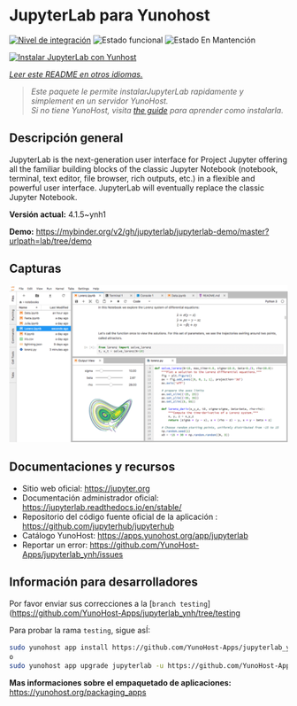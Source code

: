 <!--
Este archivo README esta generado automaticamente<https://github.com/YunoHost/apps/tree/master/tools/readme_generator>
No se debe editar a mano.
-->

# JupyterLab para Yunohost

[![Nivel de integración](https://dash.yunohost.org/integration/jupyterlab.svg)](https://dash.yunohost.org/appci/app/jupyterlab) ![Estado funcional](https://ci-apps.yunohost.org/ci/badges/jupyterlab.status.svg) ![Estado En Mantención](https://ci-apps.yunohost.org/ci/badges/jupyterlab.maintain.svg)

[![Instalar JupyterLab con Yunhost](https://install-app.yunohost.org/install-with-yunohost.svg)](https://install-app.yunohost.org/?app=jupyterlab)

*[Leer este README en otros idiomas.](./ALL_README.md)*

> *Este paquete le permite instalarJupyterLab rapidamente y simplement en un servidor YunoHost.*  
> *Si no tiene YunoHost, visita [the guide](https://yunohost.org/install) para aprender como instalarla.*

## Descripción general

JupyterLab is the next-generation user interface for Project Jupyter offering all the familiar building blocks of the classic Jupyter Notebook (notebook, terminal, text editor, file browser, rich outputs, etc.) in a flexible and powerful user interface. JupyterLab will eventually replace the classic Jupyter Notebook.


**Versión actual:** 4.1.5~ynh1

**Demo:** <https://mybinder.org/v2/gh/jupyterlab/jupyterlab-demo/master?urlpath=lab/tree/demo>

## Capturas

![Captura de JupyterLab](./doc/screenshots/jupyterlab.png)

## Documentaciones y recursos

- Sitio web oficial: <https://jupyter.org>
- Documentación administrador oficial: <https://jupyterlab.readthedocs.io/en/stable/>
- Repositorio del código fuente oficial de la aplicación : <https://github.com/jupyterhub/jupyterhub>
- Catálogo YunoHost: <https://apps.yunohost.org/app/jupyterlab>
- Reportar un error: <https://github.com/YunoHost-Apps/jupyterlab_ynh/issues>

## Información para desarrolladores

Por favor enviar sus correcciones a la [`branch testing`](https://github.com/YunoHost-Apps/jupyterlab_ynh/tree/testing

Para probar la rama `testing`, sigue asÍ:

```bash
sudo yunohost app install https://github.com/YunoHost-Apps/jupyterlab_ynh/tree/testing --debug
o
sudo yunohost app upgrade jupyterlab -u https://github.com/YunoHost-Apps/jupyterlab_ynh/tree/testing --debug
```

**Mas informaciones sobre el empaquetado de aplicaciones:** <https://yunohost.org/packaging_apps>
